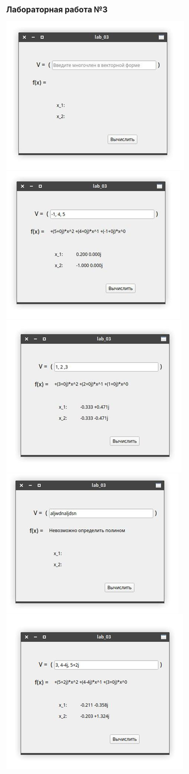 ## Лабораторная работа №3

![](/images/3_1.jpg)
![](/images/3_2.jpg)
![](/images/3_3.jpg)
![](/images/3_4.jpg)
![](/images/3_5.jpg)